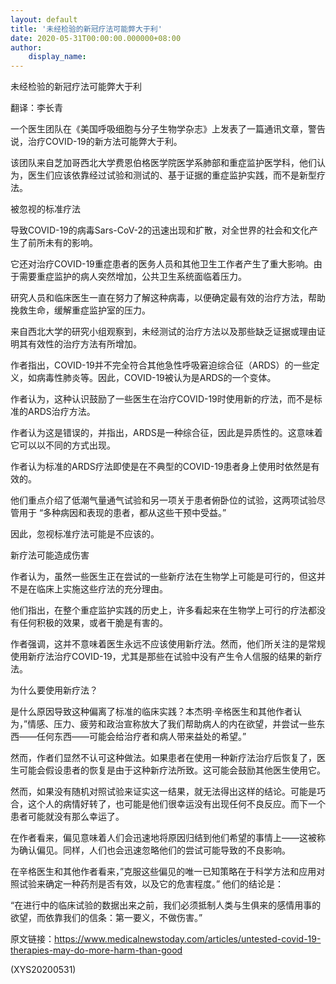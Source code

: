 ```yaml
---
layout: default
title: '未经检验的新冠疗法可能弊大于利'
date: 2020-05-31T00:00:00.000000+08:00
author:
    display_name: 
---
```


未经检验的新冠疗法可能弊大于利

翻译：李长青

一个医生团队在《美国呼吸细胞与分子生物学杂志》上发表了一篇通讯文章，警告说，治疗COVID-19的新方法可能弊大于利。

该团队来自芝加哥西北大学费恩伯格医学院医学系肺部和重症监护医学科，他们认为，医生们应该依靠经过试验和测试的、基于证据的重症监护实践，而不是新型疗法。

被忽视的标准疗法

导致COVID-19的病毒Sars-CoV-2的迅速出现和扩散，对全世界的社会和文化产生了前所未有的影响。

它还对治疗COVID-19重症患者的医务人员和其他卫生工作者产生了重大影响。由于需要重症监护的病人突然增加，公共卫生系统面临着压力。

研究人员和临床医生一直在努力了解这种病毒，以便确定最有效的治疗方法，帮助挽救生命，缓解重症监护室的压力。

来自西北大学的研究小组观察到，未经测试的治疗方法以及那些缺乏证据或理由证明其有效性的治疗方法有所增加。

作者指出，COVID-19并不完全符合其他急性呼吸窘迫综合征（ARDS）的一些定义，如病毒性肺炎等。因此，COVID-19被认为是ARDS的一个变体。

作者认为，这种认识鼓励了一些医生在治疗COVID-19时使用新的疗法，而不是标准的ARDS治疗方法。

作者认为这是错误的，并指出，ARDS是一种综合征，因此是异质性的。这意味着它可以以不同的方式出现。

作者认为标准的ARDS疗法即使是在不典型的COVID-19患者身上使用时依然是有效的。

他们重点介绍了低潮气量通气试验和另一项关于患者俯卧位的试验，这两项试验尽管用于 “多种病因和表现的患者，都从这些干预中受益。”

因此，忽视标准疗法可能是不应该的。

新疗法可能造成伤害

作者认为，虽然一些医生正在尝试的一些新疗法在生物学上可能是可行的，但这并不是在临床上实施这些疗法的充分理由。

他们指出，在整个重症监护实践的历史上，许多看起来在生物学上可行的疗法都没有任何积极的效果，或者干脆是有害的。

作者强调，这并不意味着医生永远不应该使用新疗法。然而，他们所关注的是常规使用新疗法治疗COVID-19，尤其是那些在试验中没有产生令人信服的结果的新疗法。

为什么要使用新疗法？

是什么原因导致这种偏离了标准的临床实践？本杰明·辛格医生和其他作者认为，”情感、压力、疲劳和政治宣称放大了我们帮助病人的内在欲望，并尝试一些东西——任何东西——可能会给治疗者和病人带来益处的希望。”

然而，作者们显然不认可这种做法。如果患者在使用一种新疗法治疗后恢复了，医生可能会假设患者的恢复是由于这种新疗法所致。这可能会鼓励其他医生使用它。

然而，如果没有随机对照试验来证实这一结果，就无法得出这样的结论。可能是巧合，这个人的病情好转了，也可能是他们很幸运没有出现任何不良反应。而下一个患者可能就没有那么幸运了。

在作者看来，偏见意味着人们会迅速地将原因归结到他们希望的事情上——这被称为确认偏见。同样，人们也会迅速忽略他们的尝试可能导致的不良影响。

在辛格医生和其他作者看来，”克服这些偏见的唯一已知策略在于科学方法和应用对照试验来确定一种药剂是否有效，以及它的危害程度。” 他们的结论是：

“在进行中的临床试验的数据出来之前，我们必须抵制人类与生俱来的感情用事的欲望，而依靠我们的信条：第一要义，不做伤害。”

原文链接：https://www.medicalnewstoday.com/articles/untested-covid-19-therapies-may-do-more-harm-than-good

(XYS20200531)

